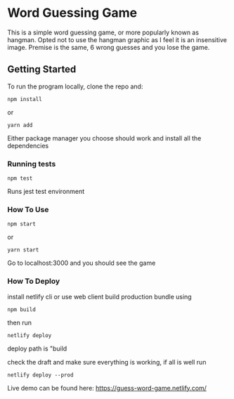 # Word Guessing Game

This is a simple word guessing game, or more popularly known as hangman. Opted not to use the hangman graphic as I feel it is an insensitive image.
Premise is the same, 6 wrong guesses and you lose the game.

## Getting Started

To run the program locally, clone the repo and:

```
npm install
```

or

```
yarn add
```

Either package manager you choose should work and install all the dependencies

### Running tests

```
npm test
```

Runs jest test environment

### How To Use

```
npm start
```

or

```
yarn start
```

Go to localhost:3000 and you should see the game

### How To Deploy

install netlify cli or use web client
build production bundle using

```
npm build
```

then run

```
netlify deploy
```

deploy path is "build

check the draft and make sure everything is working, if all is well run

```
netlify deploy --prod
```

Live demo can be found here: https://guess-word-game.netlify.com/
